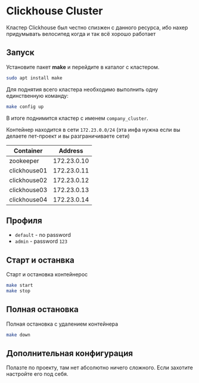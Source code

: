 # Clickhouse Cluster

Кластер Clickhouse был честно спизжен с данного ресурса, ибо нахер придумывать велосипед когда и так всё хорошо работает

## Запуск

Установите пакет **make** и перейдите в каталог с кластером.

```sh
sudo apt install make
```

Для поднятия всего кластера необходимо выполнить одну единственную команду:

```sh
make config up
```

В итоге поднимится кластер с именем `company_cluster`.

Контейнер находится в сети `172.23.0.0/24` (эта инфа нужна если вы делаете пет-проект и вы разграничиваете сети)

| Container    | Address
| ------------ | -------
| zookeeper    | 172.23.0.10
| clickhouse01 | 172.23.0.11
| clickhouse02 | 172.23.0.12
| clickhouse03 | 172.23.0.13
| clickhouse04 | 172.23.0.14

## Профиля

- `default` - no password
- `admin` - password `123`

## Старт и останвка

Старт и остановка контейнерос
```sh
make start
make stop
```

## Полная остановка

Полная остановка с удалением контейнера
```sh
make down
```
## Дополнительная конфигурация

Полазте по проекту, там нет абсолютно ничего сложного. Если захотите настройте его под себя.